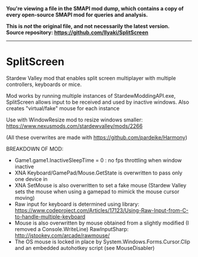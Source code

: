 **You're viewing a file in the SMAPI mod dump, which contains a copy of every open-source SMAPI mod
for queries and analysis.**

**This is _not_ the original file, and not necessarily the latest version.**  
**Source repository: https://github.com/Ilyaki/SplitScreen**

----

# SplitScreen
Stardew Valley mod that enables split screen multiplayer with multiple controllers, keyboards or mice.

Mod works by running multiple instances of StardewModdingAPI.exe, SplitScreen allows input to be received and used by inactive windows. Also creates "virtual/fake" mouse for each instance

Use with WindowResize mod to resize windows smaller: https://www.nexusmods.com/stardewvalley/mods/2266


(All these overwrites are made with https://github.com/pardeike/Harmony)

BREAKDOWN OF MOD:
 * Game1.game1.InactiveSleepTime = 0 : no fps throttling when window inactive
 * XNA Keyboard/GamePad/Mouse.GetState is overwritten to pass only one device in
 * XNA SetMouse is also overwritten to set a fake mouse (Stardew Valley sets the mouse when using a gamepad to mimick the mouse cursor moving)
 * Raw input for keyboard is determined using library: https://www.codeproject.com/Articles/17123/Using-Raw-Input-from-C-to-handle-multiple-keyboard
 * Mouse is also overwritten by mouse obtained from a slightly modified (I removed a Console.WriteLine) RawInputSharp: http://jstookey.com/arcade/rawmouse/ 
 * The OS mouse is locked in place by System.Windows.Forms.Cursor.Clip and an embedded autohotkey script (see MouseDisabler)
